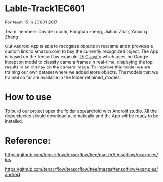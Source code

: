 # Lable-Track1EC601
For team 15  in EC601 2017

Team members: Davide Lucchi, Honghao Zheng, Jiahao Zhao, Yanxing Zhang

Our Android App is able to recognize objects in real time and it provides a custom link to Amazon.com to buy the currently recognized object. 
The App is based on the Tensorflow example [TF Classify](https://github.com/tensorflow/tensorflow/tree/master/tensorflow/examples/android) which uses the Google Inception  model to classify camera frames in real-time, displaying the top results in an overlay on the camera image.
To improve this model we are training our own dataset where we added more objects.
The models that we trained so far are available in the folder retrained_models.

# How to use
To build our project open the folder app/android with Android studio. All the dependacies should download automatically and the App will be ready to be installed.

# Reference: 

https://github.com/tensorflow/tensorflow/tree/master/tensorflow/examples/ios

https://github.com/tensorflow/tensorflow/tree/master/tensorflow/examples/android

